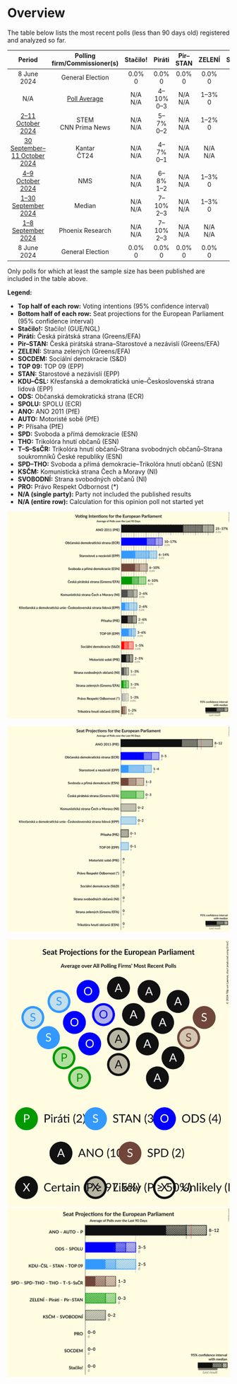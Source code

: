 # Overview

The table below lists the most recent polls (less than 90 days old) registered and analyzed so far.

| Period     | Polling firm/Commissioner(s) | Stačilo! | Piráti | Pir–STAN | ZELENÍ | SOCDEM | TOP 09 | STAN | KDU–ČSL | ODS | SPOLU | ANO | AUTO | P | SPD | THO | T–S–SsČR | SPD–THO | KSČM | SVOBODNÍ | PRO |
|:----------:|:----------------------------:|:--:|:--:|:--:|:--:|:--:|:--:|:--:|:--:|:--:|:--:|:--:|:--:|:--:|:--:|:--:|:--:|:--:|:--:|:--:|:--:|
| 8 June 2024 | General Election | 0.0% <br> 0 | 0.0% <br> 0 | 0.0% <br> 0 | 0.0% <br> 0 | 0.0% <br> 0 | 0.0% <br> 0 | 0.0% <br> 0 | 0.0% <br> 0 | 0.0% <br> 0 | 0.0% <br> 0 | 0.0% <br> 0 | 0.0% <br> 0 | 0.0% <br> 0 | 0.0% <br> 0 | 0.0% <br> 0 | 0.0% <br> 0 | 0.0% <br> 0 | 0.0% <br> 0 | 0.0% <br> 0 | 0.0% <br> 0 |
| N/A | [Poll Average](average.html) | N/A <br> N/A | 4–10% <br> 0–3 | N/A <br> N/A | 1–3% <br> 0 | 1–5% <br> 0 | 3–6% <br> 0–1 | 6–14% <br> 1–4 | 2–6% <br> 0–2 | 10–17% <br> 3–5 | N/A <br> N/A | 25–37% <br> 8–12 | 2–5% <br> 0 | 2–6% <br> 0–1 | 6–10% <br> 1–3 | 1–2% <br> 0 | N/A <br> N/A | N/A <br> N/A | 2–6% <br> 0–2 | 1–3% <br> 0 | 1–3% <br> 0 |
| [2–11 October 2024](2024-10-11-STEM.html) | STEM <br> CNN Prima News | N/A <br> N/A | 5–7% <br> 0–2 | N/A <br> N/A | 1–2% <br> 0 | 2–4% <br> 0 | 3–5% <br> 0–1 | 9–13% <br> 2–3 | 2–4% <br> 0 | 12–16% <br> 3–4 | N/A <br> N/A | 29–35% <br> 8–10 | 2–4% <br> 0 | 3–6% <br> 0–1 | 8–11% <br> 2–3 | 1–2% <br> 0 | N/A <br> N/A | N/A <br> N/A | 4–7% <br> 0–2 | 1–2% <br> 0 | N/A <br> N/A |
| [30 September–11 October 2024](2024-10-11-Kantar.html) | Kantar <br> ČT24 | N/A <br> N/A | 4–7% <br> 0–1 | N/A <br> N/A | N/A <br> N/A | 2–4% <br> 0 | 3–6% <br> 0–1 | 11–15% <br> 3–4 | 3–5% <br> 0 | 12–17% <br> 3–5 | N/A <br> N/A | 33–39% <br> 10–12 | 2–4% <br> 0 | 2–4% <br> 0 | 5–8% <br> 1–2 | N/A <br> N/A | N/A <br> N/A | N/A <br> N/A | 2–4% <br> 0 | 1–3% <br> 0 | N/A <br> N/A |
| [4–9 October 2024](2024-10-09-NMS.html) | NMS | N/A <br> N/A | 6–8% <br> 1–2 | N/A <br> N/A | 1–3% <br> 0 | 2–4% <br> 0 | 3–5% <br> 0–1 | 10–14% <br> 3–4 | 2–4% <br> 0 | 11–14% <br> 3–4 | N/A <br> N/A | 30–36% <br> 9–11 | 3–5% <br> 0 | 3–6% <br> 0–1 | 6–9% <br> 1–3 | N/A <br> N/A | N/A <br> N/A | N/A <br> N/A | 4–6% <br> 0–1 | N/A <br> N/A | N/A <br> N/A |
| [1–30 September 2024](2024-09-30-Median.html) | Median | N/A <br> N/A | 7–10% <br> 2–3 | N/A <br> N/A | 1–3% <br> 0 | 3–5% <br> 0–1 | 3–6% <br> 0–1 | 9–13% <br> 2–4 | 1–3% <br> 0 | 10–14% <br> 3–4 | N/A <br> N/A | 30–36% <br> 9–11 | 3–5% <br> 0 | 3–6% <br> 0–1 | 6–9% <br> 1–2 | N/A <br> N/A | N/A <br> N/A | N/A <br> N/A | 3–6% <br> 0–1 | N/A <br> N/A | 1–3% <br> 0 |
| [1–8 September 2024](2024-09-08-PhoenixResearch.html) | Phoenix Research | N/A <br> N/A | 7–10% <br> 2–3 | N/A <br> N/A | N/A <br> N/A | 1–2% <br> 0 | 3–6% <br> 0–1 | 5–8% <br> 0–2 | 4–7% <br> 0–2 | 13–17% <br> 4–5 | N/A <br> N/A | 24–29% <br> 7–9 | N/A <br> N/A | 4–7% <br> 0–2 | 6–9% <br> 1–2 | N/A <br> N/A | N/A <br> N/A | N/A <br> N/A | 4–7% <br> 0–2 | N/A <br> N/A | 1–2% <br> 0 |
| 8 June 2024 | General Election | 0.0% <br> 0 | 0.0% <br> 0 | 0.0% <br> 0 | 0.0% <br> 0 | 0.0% <br> 0 | 0.0% <br> 0 | 0.0% <br> 0 | 0.0% <br> 0 | 0.0% <br> 0 | 0.0% <br> 0 | 0.0% <br> 0 | 0.0% <br> 0 | 0.0% <br> 0 | 0.0% <br> 0 | 0.0% <br> 0 | 0.0% <br> 0 | 0.0% <br> 0 | 0.0% <br> 0 | 0.0% <br> 0 | 0.0% <br> 0 |

Only polls for which at least the sample size has been published are included in the table above.

**Legend:**
+ **Top half of each row:** Voting intentions (95% confidence interval)
+ **Bottom half of each row:** Seat projections for the European Parliament (95% confidence interval)
+ **Stačilo!:** Stačilo! (GUE/NGL)
+ **Piráti:** Česká pirátská strana (Greens/EFA)
+ **Pir–STAN:** Česká pirátská strana–Starostové a nezávislí (Greens/EFA)
+ **ZELENÍ:** Strana zelených (Greens/EFA)
+ **SOCDEM:** Sociální demokracie (S&D)
+ **TOP 09:** TOP 09 (EPP)
+ **STAN:** Starostové a nezávislí (EPP)
+ **KDU–ČSL:** Křesťanská a demokratická unie–Československá strana lidová (EPP)
+ **ODS:** Občanská demokratická strana (ECR)
+ **SPOLU:** SPOLU (ECR)
+ **ANO:** ANO 2011 (PfE)
+ **AUTO:** Motoristé sobě (PfE)
+ **P:** Přísaha (PfE)
+ **SPD:** Svoboda a přímá demokracie (ESN)
+ **THO:** Trikolóra hnutí občanů (ESN)
+ **T–S–SsČR:** Trikolóra hnutí občanů–Strana svobodných občanů–Strana soukromníků České republiky (ESN)
+ **SPD–THO:** Svoboda a přímá demokracie–Trikolóra hnutí občanů (ESN)
+ **KSČM:** Komunistická strana Čech a Moravy (NI)
+ **SVOBODNÍ:** Strana svobodných občanů (NI)
+ **PRO:** Právo Respekt Odbornost (*)
+ **N/A (single party):** Party not included the published results
+ **N/A (entire row):** Calculation for this opinion poll not started yet


![Graph with voting intentions not yet produced](average.png "Voting Intentions")

![Graph with seats not yet produced](average-seats.png "Seats")

![Graph with seating plan not yet produced](average-seating-plan.png "Seating Plan")
![Graph with coalitions seats not yet produced](average-coalitions-seats.png "Coalitions Seats")
